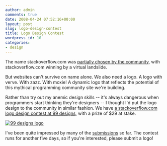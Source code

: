 ```yaml
---
author: admin
comments: true
date: 2008-04-24 07:52:16+00:00
layout: post
slug: logo-design-contest
title: Logo Design Contest
wordpress_id: 10
categories:
- design
---
```



The name stackoverflow.com was [partially chosen by the community](http://www.codinghorror.com/blog/archives/001095.html), with stackoverflow.com winning by a virtual landslide.



But websites can't survive on name alone. We also need a logo. A logo with verve. With zazz. With moxie! A dynamic logo that reflects the potential of this mythical programming community site we're building.



Rather than try out my anemic design skills -- it's always dangerous when programmers start thinking they're designers -- I thought I'd put the logo design to the community in similar fashion. We have [a stackoverflow.com logo design contest at 99 designs](http://99designs.com/contests/6774), with a prize of $29 at stake.



[![99 designs logo](http://blog.stackoverflow.com/wp-content/uploads/99-designs-logo.png)](http://99designs.com/contests/6774)



I've been quite impressed by many of the [submissions](http://99designs.com/contests/6774) so far. The contest runs for another five days, so if you're interested, please submit a logo!

